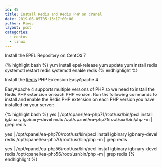 ```yaml
---
id: 45
title: Install Redis and Redis PHP on cPanel
date: 2019-06-05T05:13:17+00:00
author: Panev
layout: post
categories:
  - centos
  - linux
---
```

Install the EPEL Repository on CentOS 7

{% highlight bash %}
yum install epel-release
yum update
yum install redis
systemctl restart redis
systemctl enable redis
{% endhighlight %}

Install the <a href="https://redis.io/" rel="noopener noreferrer" target="_blank">Redis</a> PHP Extension EasyApache 4

EasyApache 4 supports multiple versions of PHP so we need to install the Redis PHP extension on each PHP version. Run the following commands to install and enable the Redis PHP extension on each PHP version you have installed on your server:

{% highlight bash %}
yes | /opt/cpanel/ea-php71/root/usr/bin/pecl install igbinary igbinary-devel redis 
/opt/cpanel/ea-php71/root/usr/bin/php -m | grep redis

yes | /opt/cpanel/ea-php70/root/usr/bin/pecl install igbinary igbinary-devel redis 
/opt/cpanel/ea-php70/root/usr/bin/php -m | grep redis

yes | /opt/cpanel/ea-php56/root/usr/bin/pecl install igbinary igbinary-devel redis 
/opt/cpanel/ea-php56/root/usr/bin/php -m | grep redis
{% endhighlight %}

